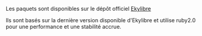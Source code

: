 Les paquets sont disponibles sur le dépôt officiel [Ekylibre](http://apt.ekylibre.com) 

Ils sont basés sur la dernière version disponible d'Ekylibre et utilise ruby2.0 pour une performance et une stabilité accrue.
